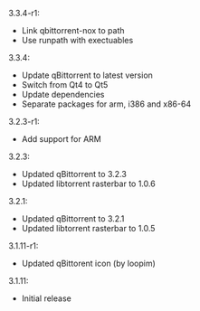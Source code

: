 3.3.4-r1:
- Link qbittorrent-nox to path
- Use runpath with exectuables

3.3.4:
- Update qBittorrent to latest version
- Switch from Qt4 to Qt5
- Update dependencies
- Separate packages for arm, i386 and x86-64

3.2.3-r1:
- Add support for ARM

3.2.3:
- Updated qBittorrent to 3.2.3
- Updated libtorrent rasterbar to 1.0.6

3.2.1:
- Updated qBittorrent to 3.2.1
- Updated libtorrent rasterbar to 1.0.5

3.1.11-r1:
- Updated qBittorent icon (by loopim)

3.1.11:
- Initial release
